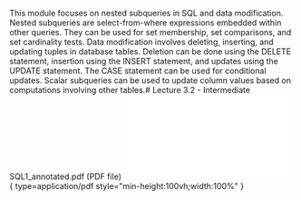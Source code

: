 This module focuses on nested subqueries in SQL and data modification. Nested subqueries are select-from-where expressions embedded within other queries. They can be used for set membership, set comparisons, and set cardinality tests. Data modification involves deleting, inserting, and updating tuples in database tables. Deletion can be done using the DELETE statement, insertion using the INSERT statement, and updates using the UPDATE statement. The CASE statement can be used for conditional updates. Scalar subqueries can be used to update column values based on computations involving other tables.# Lecture 3.2 - Intermediate SQL1_annotated.pdf (PDF file)
![Alt text](<./Lecture 3.2 - Intermediate SQL1_annotated.pdf>){ type=application/pdf style="min-height:100vh;width:100%" }